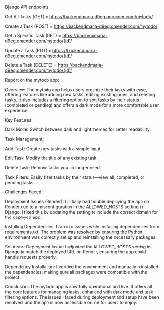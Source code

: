 Django API endpoints

Get All Tasks (GET) = https://backendmaria-d9eg.onrender.com/mytodo/

Create a Task (POST) = https://backendmaria-d9eg.onrender.com/mytodo/

Get a Specific Task (GET) = https://backendmaria-d9eg.onrender.com/mytodo/{id}/

Update a Task (PUT) = https://backendmaria-d9eg.onrender.com/mytodo/{id}/

Delete a Task (DELETE) = https://backendmaria-d9eg.onrender.com/mytodo/{id}/

Report on the mytodo app:

Overview: The mytodo app helps users organize their tasks with ease, offering features like adding new tasks, editing existing ones, and deleting tasks. It also includes a filtering option to sort tasks by their status (completed or pending) and offers a dark mode for a more comfortable user experience.

Key Features:

Dark Mode: Switch between dark and light themes for better readability.

Task Management:

Add Task: Create new tasks with a simple input.

Edit Task: Modify the title of any existing task.

Delete Task: Remove tasks you no longer need.

Task Filters: Easily filter tasks by their status—view all, completed, or pending tasks.

Challenges Faced:

Deployment Issues (Render): I initially had trouble deploying the app on Render due to a misconfiguration in the ALLOWED_HOSTS setting in Django. I fixed this by updating the setting to include the correct domain for the deployed app.

Installing Dependencies: I ran into issues while installing dependencies from requirements.txt. The problem was resolved by ensuring the Python environment was correctly set up and reinstalling the necessary packages.


Solutions:
Deployment Issue: I adjusted the ALLOWED_HOSTS setting in Django to match the deployed URL on Render, ensuring the app could handle requests properly.

Dependency Installation: I verified the environment and manually reinstalled the dependencies, making sure all packages were compatible with the project.

Conclusion: The mytodo app is now fully operational and live. It offers all the core features for managing tasks, enhanced with dark mode and task filtering options. The issues I faced during deployment and setup have been resolved, and the app is now accessible online for users to enjoy.
